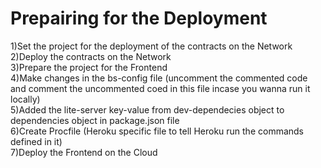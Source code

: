 # Prepairing for the Deployment   
1)Set the project for the deployment of the contracts on the Network\
2)Deploy the contracts on the Network\
3)Prepare the project for the Frontend\
4)Make changes in the bs-config file (uncomment the commented code and comment the uncommented coed in this file incase you wanna run it locally)\
5)Added the lite-server key-value from dev-dependecies object to dependencies object in package.json file\
6)Create Procfile (Heroku specific file to tell Heroku run the commands defined in it)\
7)Deploy the Frontend on the Cloud
